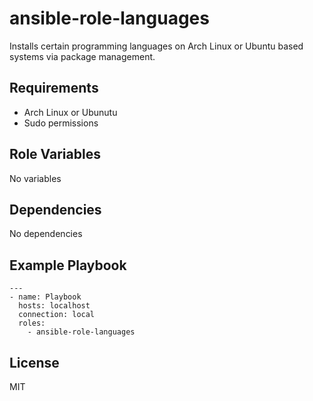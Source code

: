 ansible-role-languages
=========

Installs certain programming languages on Arch Linux or Ubuntu based systems via package management.

Requirements
------------

- Arch Linux or Ubunutu
- Sudo permissions

Role Variables
--------------

No variables

Dependencies
------------

No dependencies

Example Playbook
----------------

```
---
- name: Playbook
  hosts: localhost
  connection: local
  roles:
    - ansible-role-languages
```

License
-------

MIT
